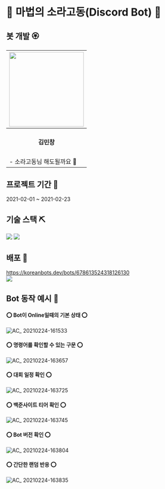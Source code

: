 # 🌸 마법의 소라고동(Discord Bot) 🌸

## 봇 개발 🏵

|<a href="https://github.com/superpangE"><img src = "https://avatars0.githubusercontent.com/u/62474560?s=460&v=4" width="200" height="200"/></a>
|------|
|<div align ="center"><h4>김민창</h4><div>|
|- 소라고동님 해도될까요 🌵|
  
## 프로젝트 기간 🌸

2021-02-01 ~ 2021-02-23

## 기술 스택 ⛏
![](https://img.shields.io/badge/python-v3.8.5-red)
![](https://img.shields.io/badge/bot-Discord-blue?style=flat-square)

## 배포 🍁

https://koreanbots.dev/bots/678613524318126130
<br>
![](https://i.imgur.com/h4Um2yJ.png)
## Bot 동작 예시 🌻

<div>

#### ⭕ Bot이 Online일때의 기본 상태 ⭕
![AC_ 20210224-161533](https://user-images.githubusercontent.com/62474560/108963458-75ab7700-76bd-11eb-82f6-66393e2f5452.gif)

#### ⭕ 명령어를 확인할 수 있는 구문 ⭕
![AC_ 20210224-163657](https://user-images.githubusercontent.com/62474560/108964894-6cbba500-76bf-11eb-9975-3b083d760414.gif)

#### ⭕ 대회 일정 확인 ⭕
![AC_ 20210224-163725](https://user-images.githubusercontent.com/62474560/108964903-704f2c00-76bf-11eb-9dcd-f87f45f46f69.gif)

#### ⭕ 백준사이트 티어 확인 ⭕
![AC_ 20210224-163745](https://user-images.githubusercontent.com/62474560/108964912-734a1c80-76bf-11eb-8097-cb9f22826d7e.gif)

#### ⭕ Bot 버전 확인 ⭕
![AC_ 20210224-163804](https://user-images.githubusercontent.com/62474560/108964916-7513e000-76bf-11eb-8702-609b8a733b35.gif)

#### ⭕ 간단한 랜덤 반응 ⭕
![AC_ 20210224-163835](https://user-images.githubusercontent.com/62474560/108964917-77763a00-76bf-11eb-899e-af58f4f39cf6.gif)
<br>

